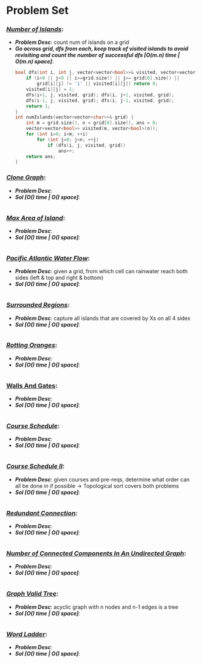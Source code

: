 # Problem Set

### ***[Number of Islands](https://leetcode.com/problems/number-of-islands/)***:
- ***Problem Desc***: count num of islands on a grid
- ***Go across grid, dfs from each, keep track of visited islands to avoid revisiting and count the number of successful dfs [O(m.n) time | O(m.n) space]***:
  ```cpp
  bool dfs(int i, int j, vector<vector<bool>>& visited, vector<vector<char>>& grid) {
      if (i<0 || j<0 || i>=grid.size() || j>= grid[0].size() || 
          grid[i][j] != '1' || visited[i][j]) return 0;
      visited[i][j] = 1;
      dfs(i+1, j, visited, grid); dfs(i, j+1, visited, grid);
      dfs(i-1, j, visited, grid); dfs(i, j-1, visited, grid);
      return 1;
  }
  int numIslands(vector<vector<char>>& grid) {
      int m = grid.size(), n = grid[0].size(), ans = 0;
      vector<vector<bool>> visited(m, vector<bool>(n));
      for (int i=0; i<m; ++i)
          for (int j=0; j<n; ++j)
              if (dfs(i, j, visited, grid)) 
                  ans++;
      return ans;
  }
  ```

### ***[Clone Graph](https://leetcode.com/problems/clone-graph/)***:
- ***Problem Desc***:
- ***Sol [O() time | O() space]***:
  ```cpp
  ```

### ***[Max Area of Island](https://leetcode.com/problems/max-area-of-island/)***:
- ***Problem Desc***:
- ***Sol [O() time | O() space]***:
  ```cpp
  ```

### ***[Pacific Atlantic Water Flow](https://leetcode.com/problems/pacific-atlantic-water-flow/)***: 
- ***Problem Desc***: given a grid, from which cell can rainwater reach both sides (left & top and right & bottom)
- ***Sol [O() time | O() space]***:
  ```cpp
  ```

### ***[Surrounded Regions](https://leetcode.com/problems/surrounded-regions/)***:
- ***Problem Desc***: capture all islands that are covered by Xs on all 4 sides
- ***Sol [O() time | O() space]***:
  ```cpp
  ```

### ***[Rotting Oranges](https://leetcode.com/problems/rotting-oranges/)***:
- ***Problem Desc***:
- ***Sol [O() time | O() space]***:
  ```cpp
  ```

### **[Walls And Gates](https://leetcode.ca/all/286.html)**:
- ***Problem Desc***:
- ***Sol [O() time | O() space]***:
  ```cpp
  ```

### ***[Course Schedule](https://leetcode.com/problems/course-schedule/)***:
- ***Problem Desc***:
- ***Sol [O() time | O() space]***:
  ```cpp
  ```

### ***[Course Schedule II](https://leetcode.com/problems/course-schedule-ii/)***: 
- ***Problem Desc***: given courses and pre-reqs, determine what order can all be done in if possible → Topological sort covers both problems
- ***Sol [O() time | O() space]***:
  ```cpp
  ```

### ***[Redundant Connection](https://leetcode.com/problems/redundant-connection/)***:
- ***Problem Desc***:
- ***Sol [O() time | O() space]***:
  ```cpp
  ```

### ***[Number of Connected Components In An Undirected Graph](https://leetcode.com/problems/number-of-connected-components-in-an-undirected-graph/)***:
- ***Problem Desc***:
- ***Sol [O() time | O() space]***:
  ```cpp
  ```

### ***[Graph Valid Tree](https://leetcode.com/problems/graph-valid-tree/)***: 
- ***Problem Desc***: acyclic graph with n nodes and n-1 edges is a tree
- ***Sol [O() time | O() space]***:
  ```cpp
  ```

### ***[Word Ladder](https://leetcode.com/problems/word-ladder/)***:
- ***Problem Desc***:
- ***Sol [O() time | O() space]***:
  ```cpp
  ```
